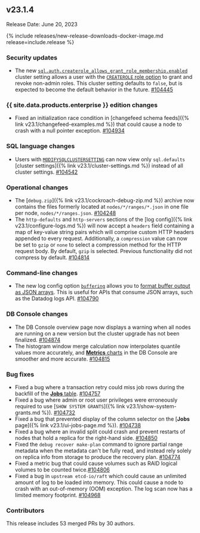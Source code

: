 ## v23.1.4

Release Date: June 20, 2023

{% include releases/new-release-downloads-docker-image.md release=include.release %}

<h3 id="v23-1-4-security-updates">Security updates</h3>

- The new [`sql.auth.createrole_allows_grant_role_membership.enabled`](https://www.cockroachlabs.com/docs/v23.1/cluster-settings#setting-sql-auth-createrole-allows-grant-role-membership-enabled) cluster setting allows a user with the [`CREATEROLE` role option](https://www.cockroachlabs.com/docs/v23.1/create-user#role-options) to grant and revoke non-admin roles. This cluster setting defaults to `false`, but is expected to become the default behavior in the future. [#104445][#104445]

<h3 id="v23-1-4-{{-site.data.products.enterprise-}}-edition-changes">{{ site.data.products.enterprise }} edition changes</h3>

- Fixed an initialization race condition in [changefeed schema feeds]({% link v23.1/changefeed-examples.md %}) that could cause a node to crash with a null pointer exception. [#104934][#104934]

<h3 id="v23-1-4-sql-language-changes">SQL language changes</h3>

- Users with [`MODIFYSQLCLUSTERSETTING`](https://www.cockroachlabs.com/docs/v23.1/security-reference/authorization#supported-privileges) can now view only `sql.defaults` [cluster settings]({% link v23.1/cluster-settings.md %}) instead of all cluster settings. [#104542][#104542]

<h3 id="v23-1-4-operational-changes">Operational changes</h3>

- The [`debug.zip`]({% link v23.1/cockroach-debug-zip.md %}) archive now contains the files formerly located at `nodes/*/ranges/*.json` in one file per node, `nodes/*/ranges.json`. [#104248][#104248]
- The `http-defaults` and `http-servers` sections of the [log config]({% link v23.1/configure-logs.md %}) will now accept a `headers` field containing a map of key-value string pairs which will comprise custom HTTP headers appended to every request. Additionally, a `compression` value can now be set to `gzip` or `none` to select a compression method for the HTTP request body. By default, `gzip` is selected. Previous functionality did not compress by default. [#104814][#104814]

<h3 id="v23-1-4-command-line-changes">Command-line changes</h3>

- The new log config option [`buffering`](https://www.cockroachlabs.com/docs/v23.1/configure-logs#log-buffering-for-network-sinks) allows you to [format buffer output as JSON arrays](https://www.cockroachlabs.com/docs/v23.1/configure-logs#file-logging-format). This is useful for APIs that consume JSON arrays, such as the Datadog logs API. [#104790][#104790]

<h3 id="v23-1-4-db-console-changes">DB Console changes</h3>

- The DB Console overview page now displays a warning when all nodes are running on a new version but the cluster upgrade has not been finalized. [#104874][#104874]
- The histogram window merge calculation now interpolates quantile values more accurately, and [**Metrics** charts](https://www.cockroachlabs.com/docs/v23.1/ui-overview#metrics) in the DB Console are smoother and more accurate. [#104815][#104815]

<h3 id="v23-1-4-bug-fixes">Bug fixes</h3>

- Fixed a bug where a transaction retry could miss job rows during the backfill of the [**Jobs** table](https://www.cockroachlabs.com/docs/v23.1/ui-jobs-page#jobs-table). [#104757][#104757]
- Fixed a bug where admin or root user privileges were erroneously required to use [`SHOW SYSTEM GRANTS`]({% link v23.1/show-system-grants.md %}). [#104732][#104732]
- Fixed a bug that prevented display of the column selector on the [**Jobs** page]({% link v23.1/ui-jobs-page.md %}). [#104738][#104738]
- Fixed a bug where an invalid split could crash and prevent restarts of nodes that hold a replica for the right-hand side. [#104850][#104850]
- Fixed the `debug recover make-plan` command to ignore partial range metadata when the metadata can't be fully read, and instead rely solely on replica info from storage to produce the recovery plan. [#104774][#104774]
- Fixed a metric bug that could cause volumes such as RAID logical volumes to be counted twice.[#104806][#104806]
- Fixed a bug in `upstream etcd-io/raft` which could cause an unlimited amount of log to be loaded into memory. This could cause a node to crash with an out-of-memory (OOM) exception. The log scan now has a limited memory footprint. [#104968][#104968]

<div class="release-note-contributors" markdown="1">

<h3 id="v23-1-4-contributors">Contributors</h3>

This release includes 53 merged PRs by 30 authors.

</div>

[#104248]: https://github.com/cockroachdb/cockroach/pull/104248
[#104445]: https://github.com/cockroachdb/cockroach/pull/104445
[#104542]: https://github.com/cockroachdb/cockroach/pull/104542
[#104732]: https://github.com/cockroachdb/cockroach/pull/104732
[#104738]: https://github.com/cockroachdb/cockroach/pull/104738
[#104757]: https://github.com/cockroachdb/cockroach/pull/104757
[#104774]: https://github.com/cockroachdb/cockroach/pull/104774
[#104790]: https://github.com/cockroachdb/cockroach/pull/104790
[#104806]: https://github.com/cockroachdb/cockroach/pull/104806
[#104814]: https://github.com/cockroachdb/cockroach/pull/104814
[#104815]: https://github.com/cockroachdb/cockroach/pull/104815
[#104819]: https://github.com/cockroachdb/cockroach/pull/104819
[#104850]: https://github.com/cockroachdb/cockroach/pull/104850
[#104874]: https://github.com/cockroachdb/cockroach/pull/104874
[#104934]: https://github.com/cockroachdb/cockroach/pull/104934
[#104968]: https://github.com/cockroachdb/cockroach/pull/104968
